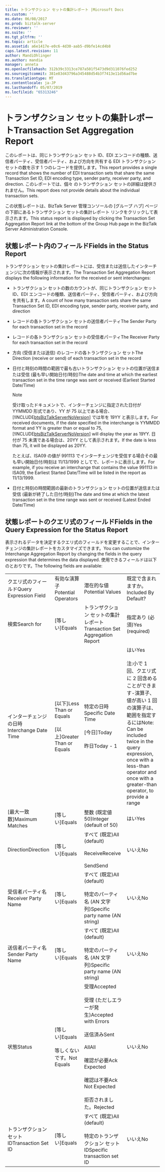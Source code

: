 ```yaml
---
title: トランザクション セットの集計レポート |Microsoft Docs
ms.custom: ''
ms.date: 06/08/2017
ms.prod: biztalk-server
ms.reviewer: ''
ms.suite: ''
ms.tgt_pltfrm: ''
ms.topic: article
ms.assetid: a6e1417e-e0c6-4d30-aab5-d9bfe14cd4b8
caps.latest.revision: 11
author: MandiOhlinger
ms.author: mandia
manager: anneta
ms.openlocfilehash: 312b39c3313ce787a501f5473d9d311076fed252
ms.sourcegitcommit: 381e83d43796a345488d54b3f7413e11d56ad7be
ms.translationtype: MT
ms.contentlocale: ja-JP
ms.lasthandoff: 05/07/2019
ms.locfileid: "65313246"
---
```

# <a name="transaction-set-aggregation-report"></a><span data-ttu-id="0ca5d-102">トランザクション セットの集計レポート</span><span class="sxs-lookup"><span data-stu-id="0ca5d-102">Transaction Set Aggregation Report</span></span>
<span data-ttu-id="0ca5d-103">このレポートは、同じトランザクション セット ID、EDI エンコードの種類、送信者パーティ、受信者パーティ、および方向を共有する EDI トランザクション セットの数を示す 1 つのレコードを提供します。</span><span class="sxs-lookup"><span data-stu-id="0ca5d-103">This report provides a single record that shows the number of EDI transaction sets that share the same Transaction Set ID, EDI encoding type, sender party, receiver party, and direction.</span></span> <span data-ttu-id="0ca5d-104">このレポートでは、個々 のトランザクション セットの詳細は提供されません。</span><span class="sxs-lookup"><span data-stu-id="0ca5d-104">This report does not provide details about the individual transaction sets.</span></span>  
  
 <span data-ttu-id="0ca5d-105">この状態レポートは、BizTalk Server 管理コンソールの [グループ ハブ] ページの下部にあるトランザクション セットの集計レポート リンクをクリックして表示されます。</span><span class="sxs-lookup"><span data-stu-id="0ca5d-105">This status report is displayed by clicking the Transaction Set Aggregation Report link at the bottom of the Group Hub page in the BizTalk Server Administration Console.</span></span>  
  
## <a name="fields-in-the-status-report"></a><span data-ttu-id="0ca5d-106">状態レポート内のフィールド</span><span class="sxs-lookup"><span data-stu-id="0ca5d-106">Fields in the Status Report</span></span>  
 <span data-ttu-id="0ca5d-107">トランザクション セットの集計レポートには、受信または送信したインターチェンジに次の情報が表示されます。</span><span class="sxs-lookup"><span data-stu-id="0ca5d-107">The Transaction Set Aggregation Report displays the following information for the received or sent interchanges:</span></span>  
  
- <span data-ttu-id="0ca5d-108">トランザクション セットの数のカウントが、同じトランザクション セット ID、EDI エンコードの種類、送信者パーティ、受信者パーティ、および方向を共有します。</span><span class="sxs-lookup"><span data-stu-id="0ca5d-108">A count of how many transaction sets share the same Transaction Set ID, EDI encoding type, sender party, receiver party, and direction</span></span>  
  
- <span data-ttu-id="0ca5d-109">レコードの各トランザクション セットの送信者パーティ</span><span class="sxs-lookup"><span data-stu-id="0ca5d-109">The Sender Party for each transaction set in the record</span></span>  
  
- <span data-ttu-id="0ca5d-110">レコードの各トランザクション セットの受信者パーティ</span><span class="sxs-lookup"><span data-stu-id="0ca5d-110">The Receiver Party for each transaction set in the record</span></span>  
  
- <span data-ttu-id="0ca5d-111">方向 (受信または送信) のレコードの各トランザクション セット</span><span class="sxs-lookup"><span data-stu-id="0ca5d-111">The Direction (receive or send) of each transaction set in the record</span></span>  
  
- <span data-ttu-id="0ca5d-112">日付と時刻の時間の範囲で最も古いトランザクション セットの位置が送信または受信 (最も早い開始日付/時刻)</span><span class="sxs-lookup"><span data-stu-id="0ca5d-112">The date and time at which the earliest transaction set in the time range was sent or received (Earliest Started Date/Time)</span></span>  
  
  > [!NOTE]
  >  <span data-ttu-id="0ca5d-113">受け取ったドキュメントで、インターチェンジに指定された日付が YYMMDD 形式であり、YY が 75 以上である場合、[!INCLUDE[btsBizTalkServerNoVersion](../includes/btsbiztalkservernoversion-md.md)] では年を 19YY と表示します。</span><span class="sxs-lookup"><span data-stu-id="0ca5d-113">For received documents, if the date specified in the interchange is YYMMDD format and YY is greater than or equal to 75, [!INCLUDE[btsBizTalkServerNoVersion](../includes/btsbiztalkservernoversion-md.md)] will display the year as 19YY.</span></span> <span data-ttu-id="0ca5d-114">日付が 75 未満である場合は、20YY として表示されます。</span><span class="sxs-lookup"><span data-stu-id="0ca5d-114">If the date is less than 75, it will be displayed as 20YY.</span></span>  
  > 
  >  <span data-ttu-id="0ca5d-115">たとえば、ISA09 の値が 991113 でインターチェンジを受信する場合その最も早い開始日付/時刻は 11/13/1999 としてで、レポートに表示します。</span><span class="sxs-lookup"><span data-stu-id="0ca5d-115">For example, if you receive an interchange that contains the value 991113 in ISA09, the Earliest Started Date/Time will be listed in the report as 11/13/1999.</span></span>  
  
- <span data-ttu-id="0ca5d-116">日付と時刻の時間範囲の最新のトランザクション セットの位置が送信または受信 (最新が終了した日付/時刻)</span><span class="sxs-lookup"><span data-stu-id="0ca5d-116">The date and time at which the latest transaction set in the time range was sent or received (Latest Ended Date/Time)</span></span>  
  
## <a name="fields-in-the-query-expression-for-the-status-report"></a><span data-ttu-id="0ca5d-117">状態レポートのクエリ式のフィールド</span><span class="sxs-lookup"><span data-stu-id="0ca5d-117">Fields in the Query Expression for the Status Report</span></span>  
 <span data-ttu-id="0ca5d-118">表示されるデータを決定するクエリ式のフィールドを変更することで、インターチェンジの集計レポートをカスタマイズできます。</span><span class="sxs-lookup"><span data-stu-id="0ca5d-118">You can customize the Interchange Aggregation Report by changing the fields in the query expression that determines the data displayed.</span></span> <span data-ttu-id="0ca5d-119">使用できるフィールドは以下のとおりです。</span><span class="sxs-lookup"><span data-stu-id="0ca5d-119">The following fields are available:</span></span>  
  
|||||  
|-|-|-|-|  
|<span data-ttu-id="0ca5d-120">クエリ式のフィールド</span><span class="sxs-lookup"><span data-stu-id="0ca5d-120">Query Expression Field</span></span>|<span data-ttu-id="0ca5d-121">有効な演算子</span><span class="sxs-lookup"><span data-stu-id="0ca5d-121">Potential Operators</span></span>|<span data-ttu-id="0ca5d-122">潜在的な値</span><span class="sxs-lookup"><span data-stu-id="0ca5d-122">Potential Values</span></span>|<span data-ttu-id="0ca5d-123">既定で含まれますか。</span><span class="sxs-lookup"><span data-stu-id="0ca5d-123">Included By Default?</span></span>|  
|<span data-ttu-id="0ca5d-124">検索</span><span class="sxs-lookup"><span data-stu-id="0ca5d-124">Search for</span></span>|<span data-ttu-id="0ca5d-125">[等しい]</span><span class="sxs-lookup"><span data-stu-id="0ca5d-125">Equals</span></span>|<span data-ttu-id="0ca5d-126">トランザクション セットの集計レポート</span><span class="sxs-lookup"><span data-stu-id="0ca5d-126">Transaction Set Aggregation Report</span></span>|<span data-ttu-id="0ca5d-127">指定あり (必須)</span><span class="sxs-lookup"><span data-stu-id="0ca5d-127">Yes (required)</span></span>|  
|<span data-ttu-id="0ca5d-128">インターチェンジの日時</span><span class="sxs-lookup"><span data-stu-id="0ca5d-128">Interchange Date Time</span></span>|<span data-ttu-id="0ca5d-129">[以下]</span><span class="sxs-lookup"><span data-stu-id="0ca5d-129">Less Than or Equals</span></span><br /><br /> <span data-ttu-id="0ca5d-130">[以上]</span><span class="sxs-lookup"><span data-stu-id="0ca5d-130">Greater Than or Equals</span></span>|<span data-ttu-id="0ca5d-131">特定の日時</span><span class="sxs-lookup"><span data-stu-id="0ca5d-131">Specific Date Time</span></span><br /><br /> <span data-ttu-id="0ca5d-132">[今日]</span><span class="sxs-lookup"><span data-stu-id="0ca5d-132">Today</span></span><br /><br /> <span data-ttu-id="0ca5d-133">昨日</span><span class="sxs-lookup"><span data-stu-id="0ca5d-133">Today - 1</span></span>|<span data-ttu-id="0ca5d-134">はい</span><span class="sxs-lookup"><span data-stu-id="0ca5d-134">Yes</span></span><br /><br /> <span data-ttu-id="0ca5d-135">注:小で 1 回、クエリ式に 2 回含めることができます-演算子、値が高い 1 回の演算子は、範囲を指定するには</span><span class="sxs-lookup"><span data-stu-id="0ca5d-135">Note: Can be included twice in the query expression, once with a less-than operator and once with  a greater-than operator, to provide a range</span></span>|  
|<span data-ttu-id="0ca5d-136">[最大一致数]</span><span class="sxs-lookup"><span data-stu-id="0ca5d-136">Maximum Matches</span></span>|<span data-ttu-id="0ca5d-137">[等しい]</span><span class="sxs-lookup"><span data-stu-id="0ca5d-137">Equals</span></span>|<span data-ttu-id="0ca5d-138">整数 (既定値 50)</span><span class="sxs-lookup"><span data-stu-id="0ca5d-138">Integer (default of 50)</span></span>|<span data-ttu-id="0ca5d-139">はい</span><span class="sxs-lookup"><span data-stu-id="0ca5d-139">Yes</span></span>|  
|<span data-ttu-id="0ca5d-140">Direction</span><span class="sxs-lookup"><span data-stu-id="0ca5d-140">Direction</span></span>|<span data-ttu-id="0ca5d-141">[等しい]</span><span class="sxs-lookup"><span data-stu-id="0ca5d-141">Equals</span></span>|<span data-ttu-id="0ca5d-142">すべて (既定)</span><span class="sxs-lookup"><span data-stu-id="0ca5d-142">All (default)</span></span><br /><br /> <span data-ttu-id="0ca5d-143">Receive</span><span class="sxs-lookup"><span data-stu-id="0ca5d-143">Receive</span></span><br /><br /> <span data-ttu-id="0ca5d-144">Send</span><span class="sxs-lookup"><span data-stu-id="0ca5d-144">Send</span></span>|<span data-ttu-id="0ca5d-145">いいえ</span><span class="sxs-lookup"><span data-stu-id="0ca5d-145">No</span></span>|  
|<span data-ttu-id="0ca5d-146">受信者パーティ名</span><span class="sxs-lookup"><span data-stu-id="0ca5d-146">Receiver Party Name</span></span>|<span data-ttu-id="0ca5d-147">[等しい]</span><span class="sxs-lookup"><span data-stu-id="0ca5d-147">Equals</span></span>|<span data-ttu-id="0ca5d-148">すべて (既定)</span><span class="sxs-lookup"><span data-stu-id="0ca5d-148">All (default)</span></span><br /><br /> <span data-ttu-id="0ca5d-149">特定のパーティ名 (AN 文字列)</span><span class="sxs-lookup"><span data-stu-id="0ca5d-149">Specific party name (AN string)</span></span>|<span data-ttu-id="0ca5d-150">いいえ</span><span class="sxs-lookup"><span data-stu-id="0ca5d-150">No</span></span>|  
|<span data-ttu-id="0ca5d-151">送信者パーティ名</span><span class="sxs-lookup"><span data-stu-id="0ca5d-151">Sender Party Name</span></span>|<span data-ttu-id="0ca5d-152">[等しい]</span><span class="sxs-lookup"><span data-stu-id="0ca5d-152">Equals</span></span>|<span data-ttu-id="0ca5d-153">すべて (既定)</span><span class="sxs-lookup"><span data-stu-id="0ca5d-153">All (default)</span></span><br /><br /> <span data-ttu-id="0ca5d-154">特定のパーティ名 (AN 文字列)</span><span class="sxs-lookup"><span data-stu-id="0ca5d-154">Specific party name (AN string)</span></span>|<span data-ttu-id="0ca5d-155">いいえ</span><span class="sxs-lookup"><span data-stu-id="0ca5d-155">No</span></span>|  
|<span data-ttu-id="0ca5d-156">状態</span><span class="sxs-lookup"><span data-stu-id="0ca5d-156">Status</span></span>|<span data-ttu-id="0ca5d-157">[等しい]</span><span class="sxs-lookup"><span data-stu-id="0ca5d-157">Equals</span></span><br /><br /> <span data-ttu-id="0ca5d-158">等しくないです。</span><span class="sxs-lookup"><span data-stu-id="0ca5d-158">Not Equals</span></span>|<span data-ttu-id="0ca5d-159">受理</span><span class="sxs-lookup"><span data-stu-id="0ca5d-159">Accepted</span></span><br /><br /> <span data-ttu-id="0ca5d-160">受理 (ただしエラーが発生)</span><span class="sxs-lookup"><span data-stu-id="0ca5d-160">Accepted with Errors</span></span><br /><br /> <span data-ttu-id="0ca5d-161">送信済み</span><span class="sxs-lookup"><span data-stu-id="0ca5d-161">Sent</span></span><br /><br /> <span data-ttu-id="0ca5d-162">All</span><span class="sxs-lookup"><span data-stu-id="0ca5d-162">All</span></span><br /><br /> <span data-ttu-id="0ca5d-163">確認が必要</span><span class="sxs-lookup"><span data-stu-id="0ca5d-163">Ack Expected</span></span><br /><br /> <span data-ttu-id="0ca5d-164">確認は不要</span><span class="sxs-lookup"><span data-stu-id="0ca5d-164">Ack Not Expected</span></span><br /><br /> <span data-ttu-id="0ca5d-165">拒否されました。</span><span class="sxs-lookup"><span data-stu-id="0ca5d-165">Rejected</span></span>|<span data-ttu-id="0ca5d-166">いいえ</span><span class="sxs-lookup"><span data-stu-id="0ca5d-166">No</span></span>|  
|<span data-ttu-id="0ca5d-167">トランザクション セット ID</span><span class="sxs-lookup"><span data-stu-id="0ca5d-167">Transaction Set ID</span></span>|<span data-ttu-id="0ca5d-168">[等しい]</span><span class="sxs-lookup"><span data-stu-id="0ca5d-168">Equals</span></span>|<span data-ttu-id="0ca5d-169">すべて (既定)</span><span class="sxs-lookup"><span data-stu-id="0ca5d-169">All (default)</span></span><br /><br /> <span data-ttu-id="0ca5d-170">特定のトランザクション セット ID</span><span class="sxs-lookup"><span data-stu-id="0ca5d-170">Specific transaction set ID</span></span>|<span data-ttu-id="0ca5d-171">いいえ</span><span class="sxs-lookup"><span data-stu-id="0ca5d-171">No</span></span>|  
  

